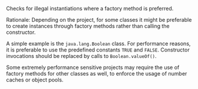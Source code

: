 Checks for illegal instantiations where a factory method is preferred.

Rationale: Depending on the project, for some classes it might be preferable to create instances through factory methods rather than calling the constructor.

A simple example is the `java.lang.Boolean` class. For performance reasons, it is preferable to use the predefined constants `TRUE` and `FALSE`. Constructor invocations should be replaced by calls to `Boolean.valueOf()`.

Some extremely performance sensitive projects may require the use of factory methods for other classes as well, to enforce the usage of number caches or object pools.
